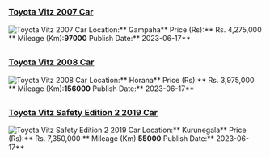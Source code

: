 
##        
### [Toyota Vitz 2007 Car](https://riyasewana.com/buy/toyota-vitz-sale-gampaha-6499031)
![Toyota Vitz 2007 Car](//riyasewana.com/thumb/thumbtoyota-vitz-2007-175573112831.jpg)
Location:** Gampaha**
Price (Rs):** Rs. 4,275,000 **
Mileage (Km):**97000**
Publish Date:** 2023-06-17**

##        
### [Toyota Vitz 2008 Car](https://riyasewana.com/buy/toyota-vitz-sale-horana-6498953)
![Toyota Vitz 2008 Car](//riyasewana.com/thumb/thumbtoyota-vits-2008-171493012341.jpg)
Location:** Horana**
Price (Rs):** Rs. 3,975,000 **
Mileage (Km):**156000**
Publish Date:** 2023-06-17**

##        
### [Toyota Vitz Safety Edition 2 2019 Car](https://riyasewana.com/buy/toyota-vitz-safety-sale-kurunegala-6498937)
![Toyota Vitz Safety Edition 2 2019 Car](//riyasewana.com/thumb/thumbtoyota-vitz-safety-2019-171004812411.jpg)
Location:** Kurunegala**
Price (Rs):** Rs. 7,350,000 **
Mileage (Km):**55000**
Publish Date:** 2023-06-17**
